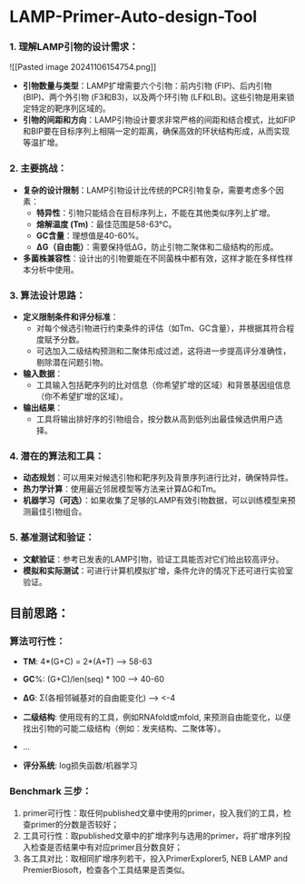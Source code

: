 # LAMP-Primer-Auto-design-Tool

### 1. **理解LAMP引物的设计需求**：
![[Pasted image 20241106154754.png]]
- **引物数量与类型**：LAMP扩增需要六个引物：前内引物 (FIP)、后内引物 (BIP)、两个外引物 (F3和B3)，以及两个环引物 (LF和LB)。这些引物是用来锁定特定的靶序列区域的。
- **引物的间距和方向**：LAMP引物设计要求非常严格的间距和结合模式，比如FIP和BIP要在目标序列上相隔一定的距离，确保高效的环状结构形成，从而实现等温扩增。

### 2. **主要挑战**：

- **复杂的设计限制**：LAMP引物设计比传统的PCR引物复杂，需要考虑多个因素：
    - **特异性**：引物只能结合在目标序列上，不能在其他类似序列上扩增。
    - **熔解温度 (Tm)**：最佳范围是58-63°C。
    - **GC含量**：理想值是40-60%。
    - **ΔG（自由能）**：需要保持低ΔG，防止引物二聚体和二级结构的形成。
- **多菌株兼容性**：设计出的引物要能在不同菌株中都有效，这样才能在多样性样本分析中使用。

### 3. **算法设计思路**：

- **定义限制条件和评分标准**：
    - 对每个候选引物进行约束条件的评估（如Tm、GC含量），并根据其符合程度赋予分数。
    - 可选加入二级结构预测和二聚体形成过滤，这将进一步提高评分准确性，剔除潜在问题引物。
- **输入数据**：
    - 工具输入包括靶序列的比对信息（你希望扩增的区域）和背景基因组信息（你不希望扩增的区域）。
- **输出结果**：
    - 工具将输出排好序的引物组合，按分数从高到低列出最佳候选供用户选择。

### 4. **潜在的算法和工具**：

- **动态规划**：可以用来对候选引物和靶序列及背景序列进行比对，确保特异性。
- **热力学计算**：使用最近邻居模型等方法来计算ΔG和Tm。
- **机器学习（可选）**：如果收集了足够的LAMP有效引物数据，可以训练模型来预测最佳引物组合。

### 5. **基准测试和验证**：

- **文献验证**：参考已发表的LAMP引物，验证工具能否对它们给出较高评分。
- **模拟和实际测试**：可进行计算机模拟扩增，条件允许的情况下还可进行实验室验证。

## 目前思路：

### 算法可行性：

- **TM**: 4*(G+C) = 2*(A+T) --> 58-63
- **GC**%: (G+C)/len(seq) * 100 --> 40-60
- **ΔG**: Σ(各相邻碱基对的自由能变化) --> <-4
- **二级结构**: 使用现有的工具，例如RNAfold或mfold, 来预测自由能变化，以便找出引物的可能二级结构（例如：发夹结构、二聚体等）。
- ...

- **评分系统**: log损失函数/机器学习

### Benchmark 三步：

1. primer可行性：取任何published文章中使用的primer，投入我们的工具，检查primer的分数是否较好；
2. 工具可行性：取published文章中的扩增序列与选用的primer，将扩增序列投入检查是否结果中有对应primer且分数良好；
3. 各工具对比：取相同扩增序列若干，投入PrimerExplorer5, NEB LAMP and PremierBiosoft，检查各个工具结果是否类似。
